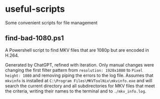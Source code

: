 # useful-scripts
Some convenient scripts for file management

## find-bad-1080.ps1
A Powershell script to find MKV files that are 1080p but are encoded in H.264.

Generated by ChatGPT, refined with iteration.  Only manual changes were changing
the first filter pattern from `resolution: 1920x1080` to `Pixel height: 1080`
and removing piping the errors to the log file.  Assumes that `mkvinfo` is
installed at `C:\Program Files\MKVToolNix\mkvinfo.exe` and will search the
current directory and all subdirectories for MKV files that meet the criteria,
writing their names to the terminal and to `./mkv_info.log`.
